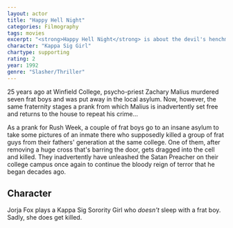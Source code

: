 ```yaml
---
layout: actor
title: "Happy Hell Night"
categories: Filmography
tags: movies
excerpt: "<strong>Happy Hell Night</strong> is about the devil's henchman who escapes from an asylum and stops at a fraternity house he visited 25 years before."
character: "Kappa Sig Girl"
chartype: supporting
rating: 2
year: 1992
genre: "Slasher/Thriller"
---
```


25 years ago at Winfield College, psycho-priest Zachary Malius murdered seven frat boys and was put away in the local asylum. Now, however, the same fraternity stages a prank from which Malius is inadvertently set free and returns to the house to repeat his crime...

As a prank for Rush Week, a couple of frat boys go to an insane asylum to take some pictures of an inmate there who supposedly killed a group of frat guys from their fathers' generation at the same college. One of them, after removing a huge cross that's barring the door, gets dragged into the cell and killed. They inadvertently have unleashed the Satan Preacher on their college campus once again to continue the bloody reign of terror that he began decades ago.

## Character

Jorja Fox plays a Kappa Sig Sorority Girl who _doesn't_ sleep with a frat boy. Sadly, she does get killed.
